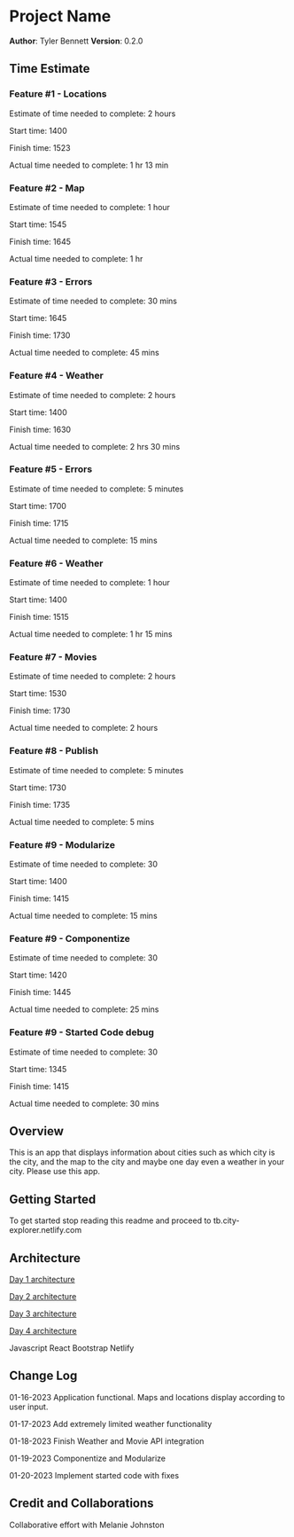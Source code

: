 # Project Name

**Author**: Tyler Bennett
**Version**: 0.2.0

## Time Estimate

### Feature #1 - Locations

Estimate of time needed to complete: 2 hours

Start time: 1400

Finish time: 1523

Actual time needed to complete: 1 hr 13 min

### Feature #2 - Map

Estimate of time needed to complete: 1 hour

Start time: 1545

Finish time: 1645

Actual time needed to complete: 1 hr

### Feature #3 - Errors

Estimate of time needed to complete: 30 mins

Start time: 1645

Finish time: 1730

Actual time needed to complete: 45 mins

### Feature #4 - Weather

Estimate of time needed to complete: 2 hours

Start time: 1400

Finish time: 1630

Actual time needed to complete: 2 hrs 30 mins

### Feature #5 - Errors

Estimate of time needed to complete: 5 minutes

Start time: 1700

Finish time: 1715

Actual time needed to complete: 15 mins

### Feature #6 - Weather

Estimate of time needed to complete: 1 hour

Start time: 1400

Finish time: 1515

Actual time needed to complete: 1 hr 15 mins

### Feature #7 - Movies

Estimate of time needed to complete: 2 hours

Start time: 1530

Finish time: 1730

Actual time needed to complete: 2 hours

### Feature #8 - Publish

Estimate of time needed to complete: 5 minutes

Start time: 1730

Finish time: 1735

Actual time needed to complete: 5 mins

### Feature #9 - Modularize

Estimate of time needed to complete: 30

Start time: 1400

Finish time: 1415

Actual time needed to complete: 15 mins

### Feature #9 - Componentize

Estimate of time needed to complete: 30

Start time: 1420

Finish time: 1445

Actual time needed to complete: 25 mins

### Feature #9 - Started Code debug

Estimate of time needed to complete: 30

Start time: 1345

Finish time: 1415

Actual time needed to complete: 30 mins

## Overview

This is an app that displays information about cities such as which city is the city, and the map to the city and maybe one day even a weather in your city. Please use this app.

## Getting Started

To get started stop reading this readme and proceed to tb.city-explorer.netlify.com

## Architecture


[Day 1 architecture](./public/Screenshot_20230116_055128.png)

[Day 2 architecture](./public/Screenshot_20230117_032541.png)

[Day 3 architecture](./public/Screenshot_20230118_022427.png)

[Day 4 architecture](./public/Screenshot_20230119_015928.png)


Javascript
React
Bootstrap
Netlify

## Change Log

01-16-2023 Application functional. Maps and locations display according to user input.

01-17-2023 Add extremely limited weather functionality

01-18-2023 Finish Weather and Movie API integration

01-19-2023 Componentize and Modularize

01-20-2023 Implement started code with fixes

## Credit and Collaborations

Collaborative effort with Melanie Johnston
